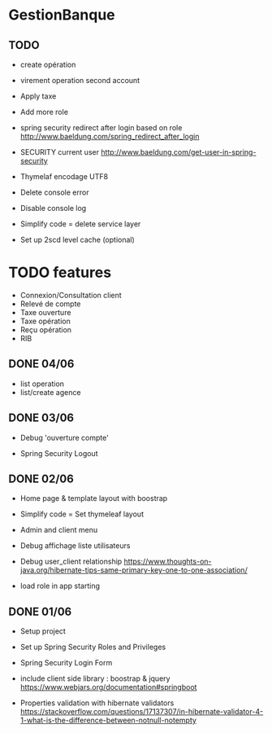 # GestionBanque

## TODO

- create opération

- virement operation second account

- Apply taxe

- Add more role 

- spring security redirect after login based on role
http://www.baeldung.com/spring_redirect_after_login

- SECURITY current user
http://www.baeldung.com/get-user-in-spring-security
 
- Thymelaf encodage UTF8 

- Delete console error

- Disable console log 

- Simplify code =  delete service layer

- Set up 2scd level cache (optional)

# TODO features

- Connexion/Consultation client
- Relevé de compte 
- Taxe ouverture
- Taxe opération
- Reçu opération
- RIB

## DONE 04/06

- list operation
- list/create agence

## DONE 03/06

- Debug 'ouverture compte'

- Spring Security Logout

## DONE 02/06

- Home page & template layout with boostrap

- Simplify code =  Set thymeleaf layout

- Admin and client menu

- Debug affichage liste utilisateurs

- Debug user_client relationship
https://www.thoughts-on-java.org/hibernate-tips-same-primary-key-one-to-one-association/

- load role in app starting

## DONE 01/06

- Setup project

- Set up Spring Security Roles and Privileges
- Spring Security Login Form

- include client side library : boostrap & jquery
https://www.webjars.org/documentation#springboot

- Properties validation with hibernate validators
https://stackoverflow.com/questions/17137307/in-hibernate-validator-4-1-what-is-the-difference-between-notnull-notempty

